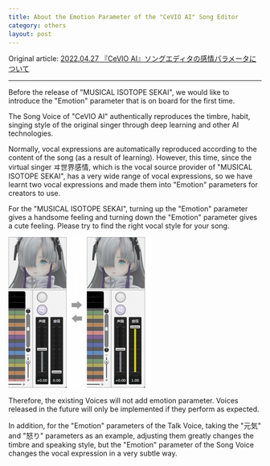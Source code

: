 ```yaml
---
title: About the Emotion Parameter of the "CeVIO AI" Song Editor
category: others
layout: post
---
```

Original article: [2022.04.27 『CeVIO AI』ソングエディタの感情パラメータについて](https://cevio.jp/archives/17155/)

---

Before the release of "MUSICAL ISOTOPE SEKAI", we would like to introduce the "Emotion" parameter that is on board for the first time.

The Song Voice of "CeVIO AI" authentically reproduces the timbre, habit, singing style of the original singer through deep learning and other AI technologies.

Normally, vocal expressions are automatically reproduced according to the content of the song (as a result of learning). However, this time, since the virtual singer ヰ世界感情, which is the vocal source provider of "MUSICAL ISOTOPE SEKAI", has a very wide range of vocal expressions, so we have learnt two vocal expressions and made them into "Emotion" parameters for creators to use.

For the "MUSICAL ISOTOPE SEKAI", turning up the "Emotion" parameter gives a handsome feeling and turning down the "Emotion" parameter gives a cute feeling. Please try to find the right vocal style for your song.

![emotion in song editor](images/emotion_in_song_editor.png)

Therefore, the existing Voices will not add emotion parameter. Voices released in the future will only be implemented if they perform as expected.

In addition, for the "Emotion" parameters of the Talk Voice, taking the "元気" and "怒り" parameters as an example, adjusting them greatly changes the timbre and speaking style, but the "Emotion" parameter of the Song Voice changes the vocal expression in a very subtle way.
